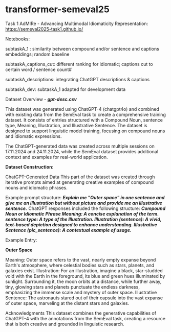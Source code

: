# transformer-semeval25

Task 1
AdMIRe - Advancing Multimodal Idiomaticity Representation:
https://semeval2025-task1.github.io/


Notebooks:

subtaskA_1 : similarity between compound and/or sentence and captions embeddings; random baseline

subtaskA_captions_cut: different ranking for idiomatic; captions cut to certain word / sentence count#

subtaskA_descriptions: integrating ChatGPT descriptions & captions

subtaskA_dev: subtaskA_1 adapted for development data

Dataset Overview - **_gpt-desc.csv_**


This dataset was generated using ChatGPT-4 (chatgpt4o) and combined with existing data from the SemEval task to create a comprehensive training dataset. It consists of entries structured with a Compound Noun, sentence type, Meaning, Illustration, and Illustrative Sentence. The dataset is designed to support linguistic model training, focusing on compound nouns and idiomatic expressions.


The ChatGPT-generated data was created across multiple sessions on 17.11.2024 and 24.11.2024, while the SemEval dataset provides additional context and examples for real-world application.

**Dataset Construction:**

ChatGPT-Generated Data
This part of the dataset was created through iterative prompts aimed at generating creative examples of compound nouns and idiomatic phrases.

Example prompt structure:
_**Explain me "Outer space" in one sentence and give me an illustration but without picture and provide me an illustrative sentence.**_
ChatGPT responses included the following structure:
_**Compound Noun or Idiomatic Phrase
Meaning: A concise explanation of the term.
sentence type: A type of the Illustration.
Illustration (sentence): A vivid, text-based depiction designed to enhance understanding.
Illustrative Sentence (pic_sentence): A contextual example of usage.**_

Example Entry:


**Outer Space**

Meaning: Outer space refers to the vast, nearly empty expanse beyond Earth's atmosphere, where celestial bodies such as stars, planets, and galaxies exist.
Illustration: For an illustration, imagine a black, star-studded void with the Earth in the foreground, its blue and green hues illuminated by sunlight. Surrounding it, the moon orbits at a distance, while further away, tiny, glowing stars and planets punctuate the endless darkness, emphasizing the immense scale and mystery of outer space.
Illustrative Sentence: The astronauts stared out of their capsule into the vast expanse of outer space, marveling at the distant stars and galaxies.


Acknowledgments
This dataset combines the generative capabilities of ChatGPT-4 with the annotations from the SemEval task, creating a resource that is both creative and grounded in linguistic research.
